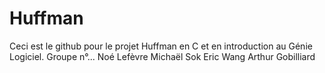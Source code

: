 # Huffman
Ceci est le github pour le projet Huffman en C et en introduction au Génie Logiciel.
Groupe n°...
Noé Lefèvre
Michaël Sok
Eric Wang
Arthur Gobilliard

